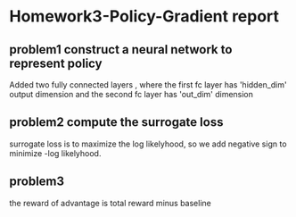 # Homework3-Policy-Gradient report

## problem1 construct a neural network to represent policy
Added two fully connected layers , where the first fc layer has 'hidden_dim' output dimension and the second fc layer has 'out_dim' dimension

## problem2 compute the surrogate loss
surrogate loss is to maximize the log likelyhood, so we add negative sign to minimize -log likelyhood.

## problem3 
the reward of advantage is total reward minus baseline
